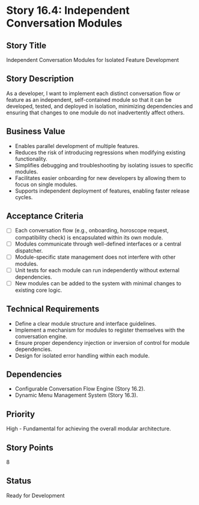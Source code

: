 # Story 16.4: Independent Conversation Modules

## Story Title
Independent Conversation Modules for Isolated Feature Development

## Story Description
As a developer, I want to implement each distinct conversation flow or feature as an independent, self-contained module so that it can be developed, tested, and deployed in isolation, minimizing dependencies and ensuring that changes to one module do not inadvertently affect others.

## Business Value
- Enables parallel development of multiple features.
- Reduces the risk of introducing regressions when modifying existing functionality.
- Simplifies debugging and troubleshooting by isolating issues to specific modules.
- Facilitates easier onboarding for new developers by allowing them to focus on single modules.
- Supports independent deployment of features, enabling faster release cycles.

## Acceptance Criteria
- [ ] Each conversation flow (e.g., onboarding, horoscope request, compatibility check) is encapsulated within its own module.
- [ ] Modules communicate through well-defined interfaces or a central dispatcher.
- [ ] Module-specific state management does not interfere with other modules.
- [ ] Unit tests for each module can run independently without external dependencies.
- [ ] New modules can be added to the system with minimal changes to existing core logic.

## Technical Requirements
- Define a clear module structure and interface guidelines.
- Implement a mechanism for modules to register themselves with the conversation engine.
- Ensure proper dependency injection or inversion of control for module dependencies.
- Design for isolated error handling within each module.

## Dependencies
- Configurable Conversation Flow Engine (Story 16.2).
- Dynamic Menu Management System (Story 16.3).

## Priority
High - Fundamental for achieving the overall modular architecture.

## Story Points
8

## Status
Ready for Development
